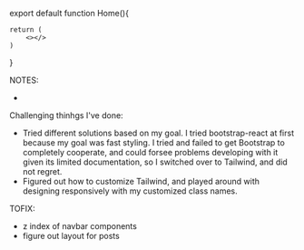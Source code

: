 export default function Home(){

    return (
        <></>
    )
}

NOTES:

-

Challenging thinhgs I've done:

- Tried different solutions based on my goal. I tried bootstrap-react at first because my goal was fast styling. I tried and failed to get Bootstrap to completely cooperate, and could forsee problems developing with it given its limited documentation, so I switched over to Tailwind, and did not regret.
- Figured out how to customize Tailwind, and played around with designing responsively with my customized class names.


TOFIX:
- z index of navbar components
- figure out layout for posts